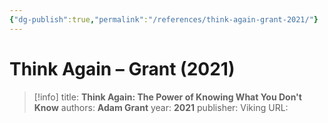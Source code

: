 ```yaml
---
{"dg-publish":true,"permalink":"/references/think-again-grant-2021/"}
---
```



# Think Again – Grant (2021)

> [!info]
> title: **Think Again: The Power of Knowing What You Don't Know**
> authors: **Adam Grant**
> year: **2021**
> publisher: Viking
> URL: 

